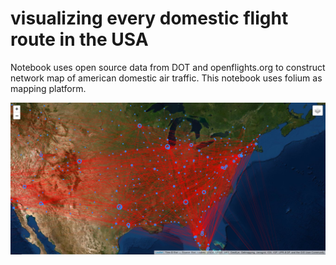 # visualizing every domestic flight route in the USA
Notebook uses open source data from DOT and openflights.org to construct network map of american domestic air traffic.
This notebook uses folium as mapping platform.  

![Network Map Image](/USA_routes_map_image.png)

